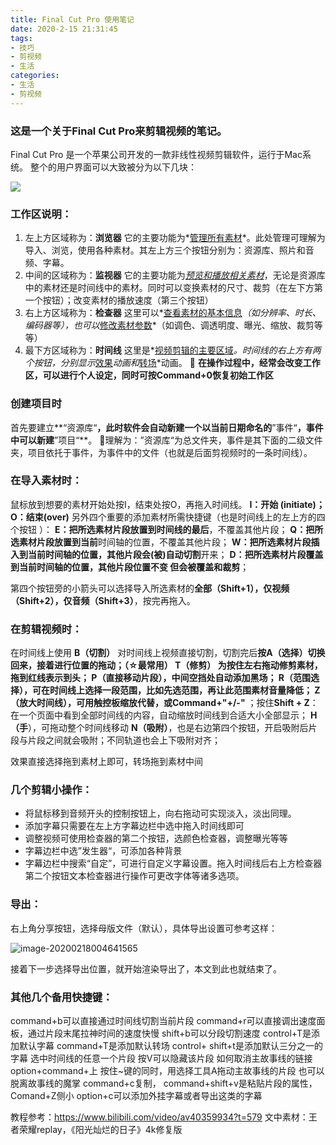 ```yaml
---
title: Final Cut Pro 使用笔记
date: 2020-2-15 21:31:45
tags: 
- 技巧
- 剪视频
- 生活
categories:
- 生活
- 剪视频
---
```


### 这是一个关于Final Cut Pro来剪辑视频的笔记。

Final Cut Pro 是一个苹果公司开发的一款非线性视频剪辑软件，运行于Mac系统。
整个的用户界面可以大致被分为以下几块：

![](a.png)

### 工作区说明：
1. 左上方区域称为：**浏览器**
   它的主要功能为*<u>管理所有素材</u>*。此处管理可理解为导入、浏览，使用各种素材。其左上方三个按钮分别为：资源库、照片和音频、字幕。
2. 中间的区域称为：**监视器**
   它的主要功能为<u>*预览和播放相关素材*</u>，无论是资源库中的素材还是时间线中的素材。同时可以变换素材的尺寸、裁剪（在左下方第一个按钮）；改变素材的播放速度（第三个按钮）
3. 右上方区域称为：**检查器**
   这里可以*<u>查看素材的基本信息</u>*（如分辨率、时长、编码器等），也可以*<u>修改素材参数</u>*（如调色、调透明度、曝光、缩放、裁剪等等）
4. 最下方区域称为：**时间线**
   这里是*<u>视频剪辑的主要区域</u>*。时间线的右上方有两个按钮，分别显示*<u>效果</u>*动画和*<u>转场</u>*动画。
   🤲 **在操作过程中，经常会改变工作区，可以进行个人设定，同时可按Command+0恢复初始工作区**

### 创建项目时

首先要建立**“资源库“**，此时软件会自动新建一个以当前日期命名的**”事件“**，事件中可以新建**”项目“**。
👋理解为：”资源库“为总文件夹，事件是其下面的二级文件夹，项目依托于事件，为事件中的文件（也就是后面剪视频时的一条时间线）。

### 在导入素材时：

鼠标放到想要的素材开始处按I，结束处按O，再拖入时间线。
**I：开始 (initiate)；O：结束(over)**
另外四个重要的添加素材所需快捷键（也是时间线上的左上方的四个按钮 ）：
**E：**把所选素材片段放置到时间线的**最后**，不覆盖其他片段；
**Q：**把所选素材片段放置到**当前**时间轴的位置，不覆盖其他片段；
**W：**把所选素材片段插入到当前时间轴的位置，其他片段会(被)自动**切割**开来；
**D：**把所选素材片段覆盖到当前时间轴的位置，其他片段位置不变 但会被**覆盖和裁剪**；

第四个按钮旁的小箭头可以选择导入所选素材的**全部（Shift+1），仅视频（Shift+2），仅音频（Shift+3）**，按完再拖入。

### 在剪辑视频时：

在时间线上使用	
**B（切割）** 对时间线上视频直接切割，切割完后**按A（选择）**切换回来，接着进行位置的拖动；（☆最常用）
**T（修剪）** 为按住左右拖动修剪素材，拖到红线表示到头；
**P（直接移动片段）**，中间空挡处自动添加黑场；
**R（范围选择）**，可在时间线上选择一段范围，比如先选范围，再让此范围素材音量降低；
**Z（放大时间线）**，可用触控板缩放代替，或**Command+"+/-"** ；按住**Shift + Z**：在一个页面中看到全部时间线的内容，自动缩放时间线到合适大小全部显示；
**H（手**），可拖动整个时间线移动
**N（吸附）**，也是右边第四个按钮，开启吸附后片段与片段之间就会吸附；不同轨道也会上下吸附对齐；

效果直接选择拖到素材上即可，转场拖到素材中间

### 几个剪辑小操作：

- 将鼠标移到音频开头的控制按钮上，向右拖动可实现淡入，淡出同理。
- 添加字幕只需要在左上方字幕边栏中选中拖入时间线即可
- 调整视频可使用检查器的第二个按钮，选颜色检查器，调整曝光等等
- 字幕边栏中选”发生器“，可添加各种背景
- 字幕边栏中搜索“自定”，可进行自定义字幕设置。拖入时间线后右上方检查器第二个按钮文本检查器进行操作可更改字体等诸多选项。

### 导出：

右上角分享按钮，选择母版文件（默认），具体导出设置可参考这样：

![image-20200218004641565](image-20200218004641565.png)

接着下一步选择导出位置，就开始渲染导出了，本文到此也就结束了。


### 其他几个备用快捷键：
command+b可以直接通过时间线切割当前片段
command+r可以直接调出速度面板，通过片段末尾拉神时间的速度快慢
shift+b可以分段切割速度
control+T是添加默认字幕 command+T是添加默认转场 control+ shift+t是添加默认三分之一的字幕
选中时间线的任意一个片段 按V可以隐藏该片段
如何取消主故事线的链接 option+command+上
按住~键的同时，用选择工具A拖动主故事线的片段 也可以脱离故事线的魔掌
command+c复制， command+shift+v是粘贴片段的属性，Comand+Z侧小
option+c可以添加外挂字幕或者导出这类的字幕









教程参考：https://www.bilibili.com/video/av40359934?t=579
文中素材：王者荣耀replay，《阳光灿烂的日子》4k修复版